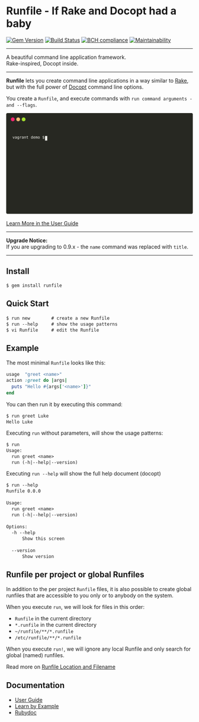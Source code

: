 Runfile - If Rake and Docopt had a baby
==================================================

[![Gem Version](https://badge.fury.io/rb/runfile.svg)](https://badge.fury.io/rb/runfile)
[![Build Status](https://travis-ci.com/DannyBen/runfile.svg?branch=master)](https://travis-ci.com/DannyBen/runfile)
[![BCH compliance](https://bettercodehub.com/edge/badge/DannyBen/runfile?branch=master)](https://bettercodehub.com/results/DannyBen/runfile)
[![Maintainability](https://api.codeclimate.com/v1/badges/81cf02ccfcc8531cb09f/maintainability)](https://codeclimate.com/github/DannyBen/runfile/maintainability)

---

A beautiful command line application framework.  
Rake-inspired, Docopt inside.

---

**Runfile** lets you create command line applications in a way similar 
to [Rake](https://github.com/ruby/rake), but with the full power of 
[Docopt](http://docopt.org/) command line options.

You create a `Runfile`, and execute commands with 
`run command arguments -and --flags`.

![Runfile Demo](demo.svg "Runfile Demo")

[Learn More in the User Guide](https://runfile.dannyb.co)

---

**Upgrade Notice:**  
If you are upgrading to 0.9.x - the `name` command was replaced 
with `title`.

---

Install
--------------------------------------------------

```shell
$ gem install runfile
```


Quick Start
--------------------------------------------------

```shell
$ run new        # create a new Runfile
$ run --help     # show the usage patterns
$ vi Runfile     # edit the Runfile
```


Example
--------------------------------------------------

The most minimal `Runfile` looks like this:

```ruby
usage  "greet <name>"
action :greet do |args|
  puts "Hello #{args['<name>']}" 
end
```

You can then run it by executing this command:

```
$ run greet Luke
Hello Luke
```

Executing `run` without parameters, will show the usage patterns:

```
$ run
Usage:
  run greet <name>
  run (-h|--help|--version)
```

Executing `run --help` will show the full help document (docopt)

```
$ run --help
Runfile 0.0.0

Usage:
  run greet <name>
  run (-h|--help|--version)

Options:
  -h --help
      Show this screen

  --version
      Show version
```


Runfile per project or global Runfiles
--------------------------------------------------

In addition to the per project `Runfile` files, it is also possible to 
create global runfiles that are accessible to you only or to anybody on 
the system.

When you execute `run`, we will look for files in this order:

- `Runfile` in the current directory
- `*.runfile` in the current directory
- `~/runfile/**/*.runfile`
- `/etc/runfile/**/*.runfile`

When you execute `run!`, we will ignore any local Runfile and only search 
for global (named) runfiles.

Read more on [Runfile Location and Filename](https://runfile.dannyb.co/Runfile-Location-and-Filename)


Documentation
--------------------------------------------------

- [User Guide](https://runfile.dannyb.co)
- [Learn by Example](https://github.com/DannyBen/runfile/tree/master/examples)
- [Rubydoc](http://www.rubydoc.info/gems/runfile)
